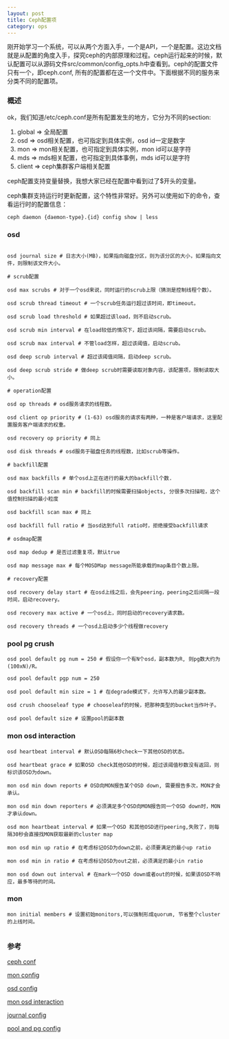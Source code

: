 ```yaml
---
layout: post
title: Ceph配置项
category: ops 
---
```

刚开始学习一个系统，可以从两个方面入手，一个是API，一个是配置。这边文档就是从配置的角度入手，探究ceph的内部原理和过程。ceph运行起来的时候，默认配置可以从源码文件src/common/config_opts.h中查看到。ceph的配置文件只有一个，即ceph.conf, 所有的配置都在这一个文件中。下面根据不同的服务来分类不同的配置项。

### 概述
ok，我们知道/etc/ceph.conf是所有配置发生的地方，它分为不同的section:

1. global => 全局配置
2. osd => osd相关配置，也可指定到具体实例，osd id一定是数字
3. mon => mon相关配置，也可指定到具体实例，mon id可以是字符
4. mds => mds相关配置，也可指定到具体事例，mds id可以是字符
5. client => ceph集群客户端相关配置

ceph配置支持变量替换，我想大家已经在配置中看到过了$开头的变量。

ceph集群支持运行时更新配置，这个特性非常好。另外可以使用如下的命令，查看运行时的配置信息：
```
ceph daemon {daemon-type}.{id} config show | less
```

### osd
```

osd journal size # 日志大小(MB)，如果指向磁盘分区，则为该分区的大小，如果指向文件，则限制该文件大小。

# scrub配置

osd max scrubs # 对于一个osd来说，同时运行的scrub上限（猜测是控制线程个数）。

osd scrub thread timeout # 一个scrub任务运行超过该时间，即timeout。

osd scrub load threshold # 如果超过该load，则不启动scrub。

osd scrub min interval # 在load较低的情况下，超过该间隔，需要启动scrub。

osd scrub max interval # 不管load怎样，超过该阈值，启动scrub。

osd deep scrub interval # 超过该阈值间隔，启动deep scrub。

osd deep scrub stride # 做deep scrub时需要读取对象内容，该配置项，限制读取大小。

# operation配置

osd op threads # osd服务请求的线程数。

osd client op priority # (1-63) osd服务的请求有两种，一种是客户端请求，这里配置服务客户端请求的权重。

osd recovery op priority # 同上

osd disk threads # osd服务于磁盘任务的线程数，比如scrub等操作。

# backfill配置

osd max backfills # 单个osd上正在进行的最大的backfill个数.

osd backfill scan min # backfill的时候需要扫描objects, 分很多次扫描啦，这个值控制扫描的最小粒度

osd backfill scan max # 同上

osd backfill full ratio # 当osd达到full ratio时，拒绝接受backfill请求

# osdmap配置

osd map dedup # 是否过滤重复项，默认true

osd map message max # 每个MOSDMap message所能承载的map条目个数上限。

# recovery配置

osd recovery delay start # 在osd上线之后，会先peering，peering之后间隔一段时间，启动recovery。

osd recovery max active # 一个osd上，同时启动的recovery请求数。

osd recovery threads # 一个osd上启动多少个线程做recovery
```

### pool pg crush
```
osd pool default pg num = 250 # 假设你一个有N个osd，副本数为R, 则pg数大约为 (100xN)/R。

osd pool default pgp num = 250

osd pool default min size = 1 # 在degrade模式下，允许写入的最少副本数。

osd crush chooseleaf type # chooseleaf的时候，把那种类型的bucket当作叶子。

osd pool default size # 设置pool的副本数

```

### mon osd interaction
```
osd heartbeat interval # 默认OSD每隔6秒check一下其他OSD的状态。

osd heartbeat grace # 如果OSD check其他OSD的时候，超过该阈值秒数没有返回，则标识该OSD为down。

mon osd min down reports # OSD向MON报告某个OSD down, 需要报告多次，MON才会承认。

mon osd min down reporters # 必须满足多个OSD向MON报告同一个OSD down时，MON才承认down。

osd mon heartbeat interval # 如果一个OSD 和其他OSD进行peering,失败了，则每隔30秒会直接找MON获取最新的cluster map

mon osd min up ratio # 在考虑标记OSD为down之前，必须要满足的最小up ratio

mon osd min in ratio # 在考虑标记OSD为out之前，必须满足的最小in ratio

mon osd down out interval # 在mark一个OSD down或者out的时候，如果该OSD不响应，最多等待的时间。

```

### mon
```
mon initial members # 设置初始monitors,可以强制形成quorum, 节省整个cluster的上线时间。


```


### 参考
[ceph conf](http://docs.ceph.com/docs/hammer/rados/configuration/ceph-conf/)

[mon config](http://docs.ceph.com/docs/hammer/rados/configuration/mon-config-ref/)

[osd config](http://docs.ceph.com/docs/master/rados/configuration/osd-config-ref/)

[mon osd interaction](http://docs.ceph.com/docs/hammer/rados/configuration/mon-osd-interaction/)

[journal config](http://docs.ceph.com/docs/hammer/rados/configuration/journal-ref/)

[pool and pg config](http://docs.ceph.com/docs/hammer/rados/configuration/pool-pg-config-ref/)
